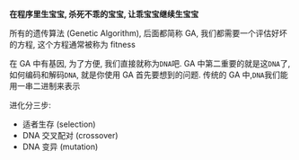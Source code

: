 **在程序里生宝宝, 杀死不乖的宝宝, 让乖宝宝继续生宝宝**

所有的遗传算法 \(Genetic Algorithm\), 后面都简称 GA, 我们都需要一个评估好坏的方程, 这个方程通常被称为 fitness

在 GA 中有基因, 为了方便, 我们直接就称为`DNA`吧. GA 中第二重要的就是这`DNA`了, 如何编码和解码`DNA`, 就是你使用 GA 首先要想到的问题. 传统的 GA 中,`DNA`我们能用一串二进制来表示



进化分三步:

* 适者生存 \(selection\)
* DNA 交叉配对 \(crossover\)
* DNA 变异 \(mutation\)





